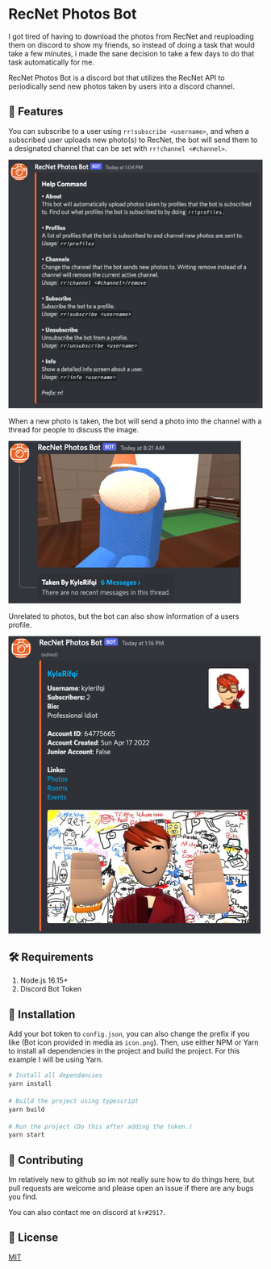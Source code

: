 # RecNet Photos Bot
I got tired of having to download the photos from RecNet and reuploading them on discord to show my friends, so instead of doing a task that would take a few minutes, i made the sane decision to take a few days to do that task automatically for me.


RecNet Photos Bot is a discord bot that utilizes the RecNet API to periodically send new photos taken by users into a discord channel.

## 🌅 Features
You can subscribe to a user using `rr!subscribe <username>`, and when a subscribed user uploads new photo(s) to RecNet, the bot will send them to a designated channel that can be set with `rr!channel <#channel>`.

![Help Command](/media/help.png)

When a new photo is taken, the bot will send a photo into the channel with a thread for people to discuss the image.

![Example Photo](media/example.png)

Unrelated to photos, but the bot can also show information of a users profile.

![Info Command](media/info.png)

## 🛠 Requirements
1. Node.js 16.15+
2. Discord Bot Token

## 🔌 Installation
Add your bot token to `config.json`, you can also change the prefix if you like (Bot icon provided in media as `icon.png`). Then, use either NPM or Yarn to install all dependencies in the project and build the project. For this example I will be using Yarn.
```bash
# Install all dependancies
yarn install

# Build the project using typescript
yarn build

# Run the project (Do this after adding the token.)
yarn start
```

## 🤝 Contributing
Im relatively new to github so im not really sure how to do things here, but pull requests are welcome and please open an issue if there are any bugs you find.

You can also contact me on discord at `kr#2917`.

## 📜 License
[MIT](https://choosealicense.com/licenses/mit/)